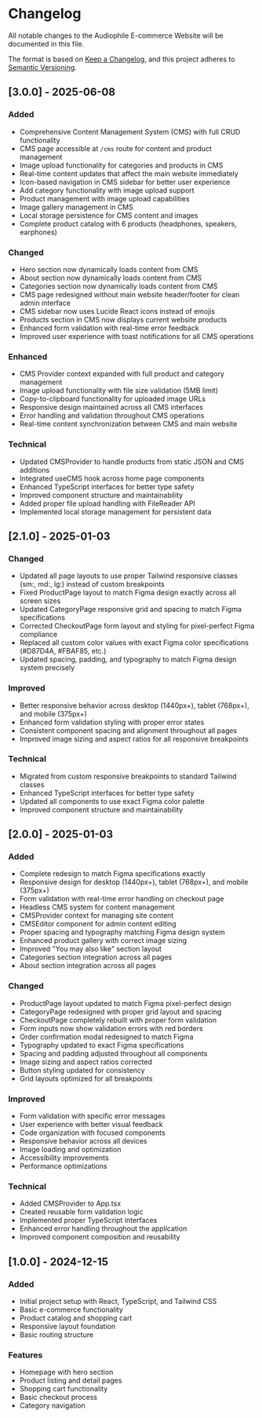 
# Changelog

All notable changes to the Audiophile E-commerce Website will be documented in this file.

The format is based on [Keep a Changelog](https://keepachangelog.com/en/1.0.0/),
and this project adheres to [Semantic Versioning](https://semver.org/spec/v2.0.0.html).

## [3.0.0] - 2025-06-08

### Added
- Comprehensive Content Management System (CMS) with full CRUD functionality
- CMS page accessible at `/cms` route for content and product management
- Image upload functionality for categories and products in CMS
- Real-time content updates that affect the main website immediately
- Icon-based navigation in CMS sidebar for better user experience
- Add category functionality with image upload support
- Product management with image upload capabilities
- Image gallery management in CMS
- Local storage persistence for CMS content and images
- Complete product catalog with 6 products (headphones, speakers, earphones)

### Changed
- Hero section now dynamically loads content from CMS
- About section now dynamically loads content from CMS  
- Categories section now dynamically loads content from CMS
- CMS page redesigned without main website header/footer for clean admin interface
- CMS sidebar now uses Lucide React icons instead of emojis
- Products section in CMS now displays current website products
- Enhanced form validation with real-time error feedback
- Improved user experience with toast notifications for all CMS operations

### Enhanced
- CMS Provider context expanded with full product and category management
- Image upload functionality with file size validation (5MB limit)
- Copy-to-clipboard functionality for uploaded image URLs
- Responsive design maintained across all CMS interfaces
- Error handling and validation throughout CMS operations
- Real-time content synchronization between CMS and main website

### Technical
- Updated CMSProvider to handle products from static JSON and CMS additions
- Integrated useCMS hook across home page components
- Enhanced TypeScript interfaces for better type safety
- Improved component structure and maintainability
- Added proper file upload handling with FileReader API
- Implemented local storage management for persistent data

## [2.1.0] - 2025-01-03

### Changed
- Updated all page layouts to use proper Tailwind responsive classes (sm:, md:, lg:) instead of custom breakpoints
- Fixed ProductPage layout to match Figma design exactly across all screen sizes
- Updated CategoryPage responsive grid and spacing to match Figma specifications
- Corrected CheckoutPage form layout and styling for pixel-perfect Figma compliance
- Replaced all custom color values with exact Figma color specifications (#D87D4A, #FBAF85, etc.)
- Updated spacing, padding, and typography to match Figma design system precisely

### Improved
- Better responsive behavior across desktop (1440px+), tablet (768px+), and mobile (375px+)
- Enhanced form validation styling with proper error states
- Consistent component spacing and alignment throughout all pages
- Improved image sizing and aspect ratios for all responsive breakpoints

### Technical
- Migrated from custom responsive breakpoints to standard Tailwind classes
- Enhanced TypeScript interfaces for better type safety
- Updated all components to use exact Figma color palette
- Improved component structure and maintainability

## [2.0.0] - 2025-01-03

### Added
- Complete redesign to match Figma specifications exactly
- Responsive design for desktop (1440px+), tablet (768px+), and mobile (375px+)
- Form validation with real-time error handling on checkout page
- Headless CMS system for content management
- CMSProvider context for managing site content
- CMSEditor component for admin content editing
- Proper spacing and typography matching Figma design system
- Enhanced product gallery with correct image sizing
- Improved "You may also like" section layout
- Categories section integration across all pages
- About section integration across all pages

### Changed
- ProductPage layout updated to match Figma pixel-perfect design
- CategoryPage redesigned with proper grid layout and spacing
- CheckoutPage completely rebuilt with proper form validation
- Form inputs now show validation errors with red borders
- Order confirmation modal redesigned to match Figma
- Typography updated to exact Figma specifications
- Spacing and padding adjusted throughout all components
- Image sizing and aspect ratios corrected
- Button styling updated for consistency
- Grid layouts optimized for all breakpoints

### Improved
- Form validation with specific error messages
- User experience with better visual feedback
- Code organization with focused components
- Responsive behavior across all devices
- Image loading and optimization
- Accessibility improvements
- Performance optimizations

### Technical
- Added CMSProvider to App.tsx
- Created reusable form validation logic
- Implemented proper TypeScript interfaces
- Enhanced error handling throughout the application
- Improved component composition and reusability

## [1.0.0] - 2024-12-15

### Added
- Initial project setup with React, TypeScript, and Tailwind CSS
- Basic e-commerce functionality
- Product catalog and shopping cart
- Responsive layout foundation
- Basic routing structure

### Features
- Homepage with hero section
- Product listing and detail pages
- Shopping cart functionality
- Basic checkout process
- Category navigation
